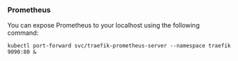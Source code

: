 ### Prometheus

You can expose Prometheus to your localhost using the following command:
```
kubectl port-forward svc/traefik-prometheus-server --namespace traefik 9090:80 &
```
